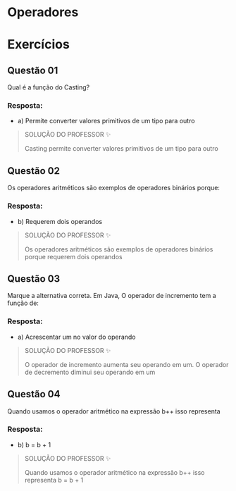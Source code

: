 # Operadores

# Exercícios


## Questão 01
Qual é a função do Casting?

### Resposta:
- a) Permite converter valores primitivos de um tipo para outro

> SOLUÇÃO DO PROFESSOR ✨
>
> Casting permite converter valores primitivos de um tipo para outro


## Questão 02
Os operadores aritméticos são exemplos de operadores binários porque:

### Resposta:
- b) Requerem dois operandos

> SOLUÇÃO DO PROFESSOR ✨
>
> Os operadores aritméticos são exemplos de operadores binários porque requerem dois operandos


## Questão 03
Marque a alternativa correta. Em Java, O operador de incremento tem a função de:

### Resposta:
- a) Acrescentar um no valor do operando

> SOLUÇÃO DO PROFESSOR ✨
>
> O operador de incremento aumenta seu operando em um. O operador de decremento diminui seu operando em um


## Questão 04
Quando usamos o operador aritmético na expressão b++ isso representa

### Resposta:
- b) b = b + 1

> SOLUÇÃO DO PROFESSOR ✨
>
> Quando usamos o operador aritmético na expressão b++ isso representa b = b + 1

